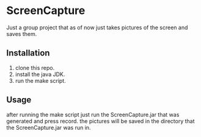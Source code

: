 # ScreenCapture

Just a group project that as of now just takes pictures of the screen and saves them.

## Installation

1. clone this repo.
2. install the java JDK.
3. run the make script.


## Usage

after running the make script just run the ScreenCapture.jar that was generated and press record.
the pictures will be saved in the directory that the ScreenCapture.jar was run in.